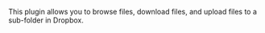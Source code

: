 This plugin allows you to browse files, download files, and upload files to a sub-folder in Dropbox.
